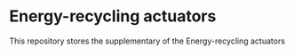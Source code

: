 # Energy-recycling actuators
This repository stores the supplementary of the Energy-recycling actuators
